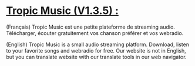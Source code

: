 # [Tropic Music (V1.3.5) :](https://tropic-music.github.io)
(Français) Tropic Music est une petite plateforme de streaming audio. Télécharger, écouter gratuitement vos chanson préférer et vos webradio.

(English) Tropic Music is a small audio streaming platform. Download, listen to your favorite songs and webradio for free. Our website is not in English, but you can translate website with our translate tools in our web navigator.
